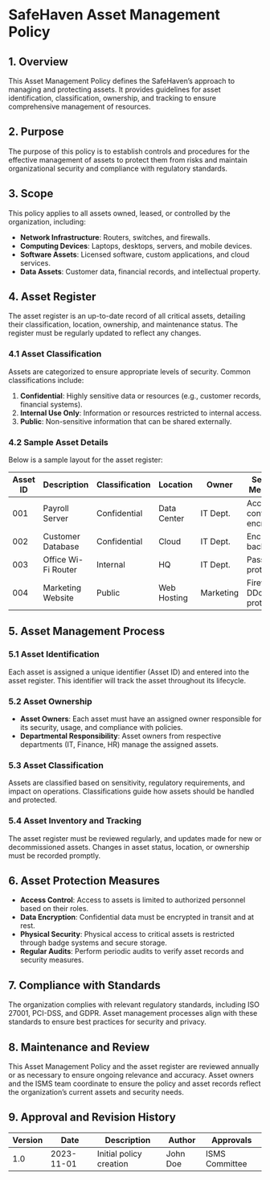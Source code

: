 # SafeHaven Asset Management Policy

## 1. Overview

This Asset Management Policy defines the SafeHaven’s approach to managing and protecting assets. It provides guidelines for asset identification, classification, ownership, and tracking to ensure comprehensive management of resources.

## 2. Purpose

The purpose of this policy is to establish controls and procedures for the effective management of assets to protect them from risks and maintain organizational security and compliance with regulatory standards.

## 3. Scope

This policy applies to all assets owned, leased, or controlled by the organization, including:
- **Network Infrastructure**: Routers, switches, and firewalls.
- **Computing Devices**: Laptops, desktops, servers, and mobile devices.
- **Software Assets**: Licensed software, custom applications, and cloud services.
- **Data Assets**: Customer data, financial records, and intellectual property.

## 4. Asset Register

The asset register is an up-to-date record of all critical assets, detailing their classification, location, ownership, and maintenance status. The register must be regularly updated to reflect any changes.

### 4.1 Asset Classification

Assets are categorized to ensure appropriate levels of security. Common classifications include:
1. **Confidential**: Highly sensitive data or resources (e.g., customer records, financial systems).
2. **Internal Use Only**: Information or resources restricted to internal access.
3. **Public**: Non-sensitive information that can be shared externally.

### 4.2 Sample Asset Details

Below is a sample layout for the asset register:

| Asset ID | Description                | Classification | Location    | Owner      | Security Measures         |
|----------|----------------------------|----------------|-------------|------------|---------------------------|
| 001      | Payroll Server             | Confidential   | Data Center | IT Dept.   | Access control, encryption|
| 002      | Customer Database          | Confidential   | Cloud       | IT Dept.   | Encryption, backup        |
| 003      | Office Wi-Fi Router        | Internal       | HQ          | IT Dept.   | Password-protected        |
| 004      | Marketing Website          | Public         | Web Hosting | Marketing  | Firewall, DDoS protection |

## 5. Asset Management Process

### 5.1 Asset Identification

Each asset is assigned a unique identifier (Asset ID) and entered into the asset register. This identifier will track the asset throughout its lifecycle.

### 5.2 Asset Ownership

- **Asset Owners**: Each asset must have an assigned owner responsible for its security, usage, and compliance with policies.
- **Departmental Responsibility**: Asset owners from respective departments (IT, Finance, HR) manage the assigned assets.

### 5.3 Asset Classification

Assets are classified based on sensitivity, regulatory requirements, and impact on operations. Classifications guide how assets should be handled and protected.

### 5.4 Asset Inventory and Tracking

The asset register must be reviewed regularly, and updates made for new or decommissioned assets. Changes in asset status, location, or ownership must be recorded promptly.

## 6. Asset Protection Measures

- **Access Control**: Access to assets is limited to authorized personnel based on their roles.
- **Data Encryption**: Confidential data must be encrypted in transit and at rest.
- **Physical Security**: Physical access to critical assets is restricted through badge systems and secure storage.
- **Regular Audits**: Perform periodic audits to verify asset records and security measures.

## 7. Compliance with Standards

The organization complies with relevant regulatory standards, including ISO 27001, PCI-DSS, and GDPR. Asset management processes align with these standards to ensure best practices for security and privacy.

## 8. Maintenance and Review

This Asset Management Policy and the asset register are reviewed annually or as necessary to ensure ongoing relevance and accuracy. Asset owners and the ISMS team coordinate to ensure the policy and asset records reflect the organization’s current assets and security needs.

## 9. Approval and Revision History

| Version | Date       | Description               | Author        | Approvals      |
|---------|------------|---------------------------|---------------|----------------|
| 1.0     | 2023-11-01 | Initial policy creation   | John Doe      | ISMS Committee |

